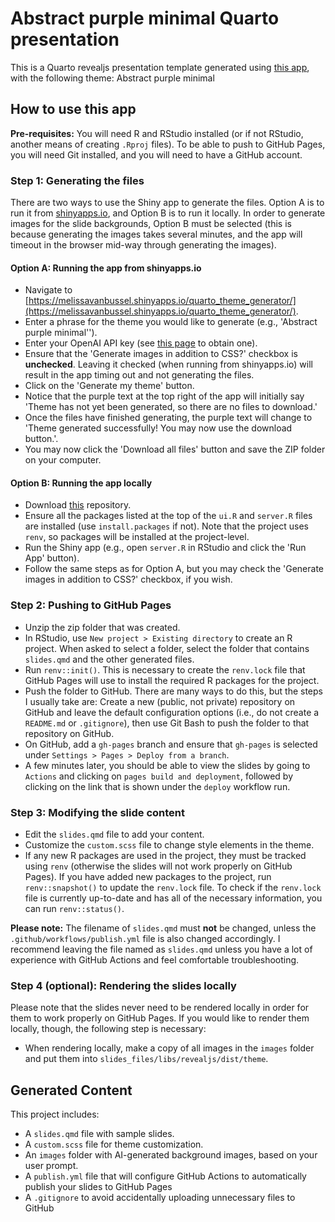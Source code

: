 # Abstract purple minimal Quarto presentation

This is a Quarto revealjs presentation template generated using [this app](https://github.com/melissavanbussel/theme-generator), with the following theme:
Abstract purple minimal
## How to use this app

**Pre-requisites:** You will need R and RStudio installed (or if not RStudio, another means of creating `.Rproj` files). To be able to push to GitHub Pages, you will need Git installed, and you will need to have a GitHub account. 

### Step 1: Generating the files

There are two ways to use the Shiny app to generate the files. Option A is to run it from [shinyapps.io](https://melissavanbussel.shinyapps.io/quarto_theme_generator/), and Option B is to run it locally. In order to generate images for the slide backgrounds, Option B must be selected (this is because generating the images takes several minutes, and the app will timeout in the browser mid-way through generating the images). 

#### Option A: Running the app from shinyapps.io 

* Navigate to [https://melissavanbussel.shinyapps.io/quarto_theme_generator/](https://melissavanbussel.shinyapps.io/quarto_theme_generator/).
* Enter a phrase for the theme you would like to generate (e.g., 'Abstract purple minimal'').
* Enter your OpenAI API key (see [this page](https://openai.com/index/openai-api/) to obtain one).
* Ensure that the 'Generate images in addition to CSS?' checkbox is **unchecked**. Leaving it checked (when running from shinyapps.io) will result in the app timing out and not generating the files. 
* Click on the 'Generate my theme' button.
* Notice that the purple text at the top right of the app will initially say 'Theme has not yet been generated, so there are no files to download.'
* Once the files have finished generating, the purple text will change to 'Theme generated successfully! You may now use the download button.'.
* You may now click the 'Download all files' button and save the ZIP folder on your computer. 

#### Option B: Running the app locally

* Download [this](https://github.com/melissavanbussel/theme-generator) repository.
* Ensure all the packages listed at the top of the `ui.R` and `server.R` files are installed (use `install.packages` if not). Note that the project uses `renv`, so packages will be installed at the project-level.
* Run the Shiny app (e.g., open `server.R` in RStudio and click the 'Run App' button).
* Follow the same steps as for Option A, but you may check the 'Generate images in addition to CSS?' checkbox, if you wish. 

### Step 2: Pushing to GitHub Pages 

* Unzip the zip folder that was created. 
* In RStudio, use `New project > Existing directory` to create an R project. When asked to select a folder, select the folder that contains `slides.qmd` and the other generated files.
* Run `renv::init()`. This is necessary to create the `renv.lock` file that GitHub Pages will use to install the required R packages for the project. 
* Push the folder to GitHub. There are many ways to do this, but the steps I usually take are: Create a new (public, not private) repository on GitHub and leave the default configuration options (i.e., do not create a `README.md` or `.gitignore`), then use Git Bash to push the folder to that repository on GitHub. 
* On GitHub, add a `gh-pages` branch and ensure that `gh-pages` is selected under `Settings > Pages > Deploy from a branch`.
* A few minutes later, you should be able to view the slides by going to `Actions` and clicking on `pages build and deployment`, followed by clicking on the link that is shown under the `deploy` workflow run.

### Step 3: Modifying the slide content

* Edit the `slides.qmd` file to add your content.
* Customize the `custom.scss` file to change style elements in the theme. 
* If any new R packages are used in the project, they must be tracked using `renv` (otherwise the slides will not work properly on GitHub Pages). If you have added new packages to the project, run `renv::snapshot()` to update the `renv.lock` file. To check if the `renv.lock` file is currently up-to-date and has all of the necessary information, you can run `renv::status()`. 

**Please note:** The filename of `slides.qmd` must **not** be changed, unless the `.github/workflows/publish.yml` file is also changed accordingly. I recommend leaving the file named as `slides.qmd` unless you have a lot of experience with GitHub Actions and feel comfortable troubleshooting.

### Step 4 (optional): Rendering the slides locally

Please note that the slides never need to be rendered locally in order for them to work properly on GitHub Pages. If you would like to render them locally, though, the following step is necessary: 

* When rendering locally, make a copy of all images in the `images` folder and put them into `slides_files/libs/revealjs/dist/theme`.

## Generated Content

This project includes:
- A `slides.qmd` file with sample slides.
- A `custom.scss` file for theme customization.
- An `images` folder with AI-generated background images, based on your user prompt.
- A `publish.yml` file that will configure GitHub Actions to automatically publish your slides to GitHub Pages
- A `.gitignore` to avoid accidentally uploading unnecessary files to GitHub

